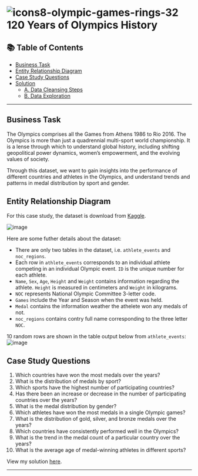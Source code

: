 # ![icons8-olympic-games-rings-32](https://user-images.githubusercontent.com/112760562/218281574-31f2df77-d74d-4f9b-8d30-cdf17899ebf6.png) 120 Years of Olympics History

## 📚 Table of Contents
- [Business Task](#business-task)
- [Entity Relationship Diagram](#entity-relationship-diagram)
- [Case Study Questions](#case-study-questions)
- [Solution](Solution.md)
  - [A. Data Cleansing Steps](Solution.md#a-data-cleansing-steps)
  - [B. Data Exploration](Solution.md#b-data-exploration)

***

## Business Task
The Olympics comprises all the Games from Athens 1986 to Rio 2016. The Olympics is more than just a quadrennial multi-sport world championship. It is a lense through which to understand global history, including shifting geopolitical power dynamics, women’s empowerment, and the evolving values of society. 

Through this dataset, we want to gain insights into the performance of different countries and athletes in the Olympics, and understand trends and patterns in medal distribution by sport and gender. 

## Entity Relationship Diagram
For this case study, the dataset is download from [Kaggle](https://www.kaggle.com/datasets/heesoo37/120-years-of-olympic-history-athletes-and-results). 

![image](https://user-images.githubusercontent.com/112760562/218281466-2ef642a3-852b-4d59-9eb0-000aeb39c3e2.png)

Here are some futher details about the dataset: 
- There are only two tables in the dataset, i.e. `athlete_events` and `noc_regions`. 
- Each row in `athlete_events` corresponds to an individual athlete competing in an individual Olympic event. `ID` is the unique number for each athlete. 
- `Name`, `Sex`, `Age`, `Height` and `Weight` contains information regarding the athlete. `Height` is measured in centimeters and `Weight` in kilograms. 
- `NOC` represents National Olympic Committee 3-letter code.
- `Games` include the Year and Season when the event was held. 
- `Medal` contains the information weather the athelete won any medals of not. 
- `noc_regions` contains contry full name corresponding to the three letter `NOC`. 

10 random rows are shown in the table output below from `athlete_events`:
![image](https://user-images.githubusercontent.com/112760562/218299879-209be3c3-937d-41d8-989e-022dd7f6d06d.png)

## Case Study Questions
1. Which countries have won the most medals over the years?
2. What is the distribution of medals by sport?
3. Which sports have the highest number of participating countries?
4. Has there been an increase or decrease in the number of participating countries over the years?
5. What is the medal distribution by gender?
6. Which athletes have won the most medals in a single Olympic games?
7. What is the distribution of gold, silver, and bronze medals over the years?
8. Which countries have consistently performed well in the Olympics?
9. What is the trend in the medal count of a particular country over the years?
10. What is the average age of medal-winning athletes in different sports?

View my solution [here](Solution.md).
***
